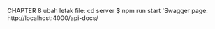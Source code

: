 CHAPTER 8 
ubah letak file: cd server
$ npm run start
'Swagger page: http://localhost:4000/api-docs/